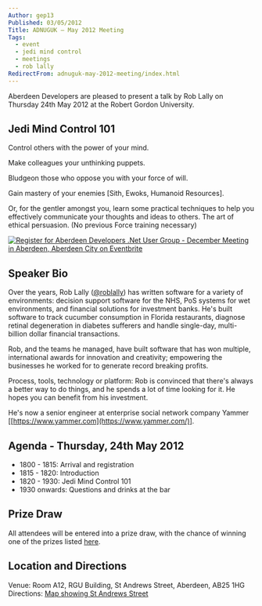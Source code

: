 ```yaml
---
Author: gep13
Published: 03/05/2012
Title: ADNUGUK – May 2012 Meeting
Tags:
  - event
  - jedi mind control
  - meetings
  - rob lally
RedirectFrom: adnuguk-may-2012-meeting/index.html
---
```


Aberdeen Developers are pleased to present a talk by Rob Lally on Thursday 24th May 2012 at the Robert Gordon University.

## Jedi Mind Control 101

Control others with the power of your mind.

Make colleagues your unthinking puppets.

Bludgeon those who oppose you with your force of will.

Gain mastery of your enemies [Sith, Ewoks, Humanoid Resources].

Or, for the gentler amongst you, learn some practical techniques to help you effectively communicate your thoughts and ideas to others. The art of ethical persuasion. (No previous Force training necessary)

[![Register for Aberdeen Developers .Net User Group - December Meeting in Aberdeen, Aberdeen City  on Eventbrite](https://www.eventbrite.com/registerbutton?eid=2581657808)](https://adnuguk-may2012.eventbrite.com?ref=elink)

## Speaker Bio

Over the years, Rob Lally ([@roblally](https://twitter.com/#!/roblally)) has written software for a variety of environments: decision support software for the NHS, PoS systems for wet environments, and financial solutions for investment banks. He's built software to track cucumber consumption in Florida restaurants, diagnose retinal degeneration in diabetes sufferers and handle single-day, multi-billion dollar financial transactions.

Rob, and the teams he managed, have built software that has won multiple, international awards for innovation and creativity; empowering the businesses he worked for to generate record breaking profits.

Process, tools, technology or platform: Rob is convinced that there's always a better way to do things, and he spends a lot of time looking for it. He hopes you can benefit from his investment.

He's now a senior engineer at enterprise social network company Yammer [[https://www.yammer.com](https://www.yammer.com/)].

## Agenda - Thursday, 24th May 2012

* 1800 - 1815: Arrival and registration
* 1815 - 1820: Introduction
* 1820 - 1930: Jedi Mind Control 101
* 1930 onwards: Questions and drinks at the bar

## Prize Draw

All attendees will be entered into a prize draw, with the chance of winning one of the prizes listed [here](https://www.gep13.co.uk/blog/?p=107).

## Location and Directions

Venue: Room A12, RGU Building, St Andrews Street, Aberdeen, AB25 1HG Directions: [Map showing St Andrews Street](https://www.bing.com/maps/?v=2&cp=57.149542434132776~-2.102723645985436&lvl=17&dir=0&sty=c&eo=1&form=LMLTCC)
